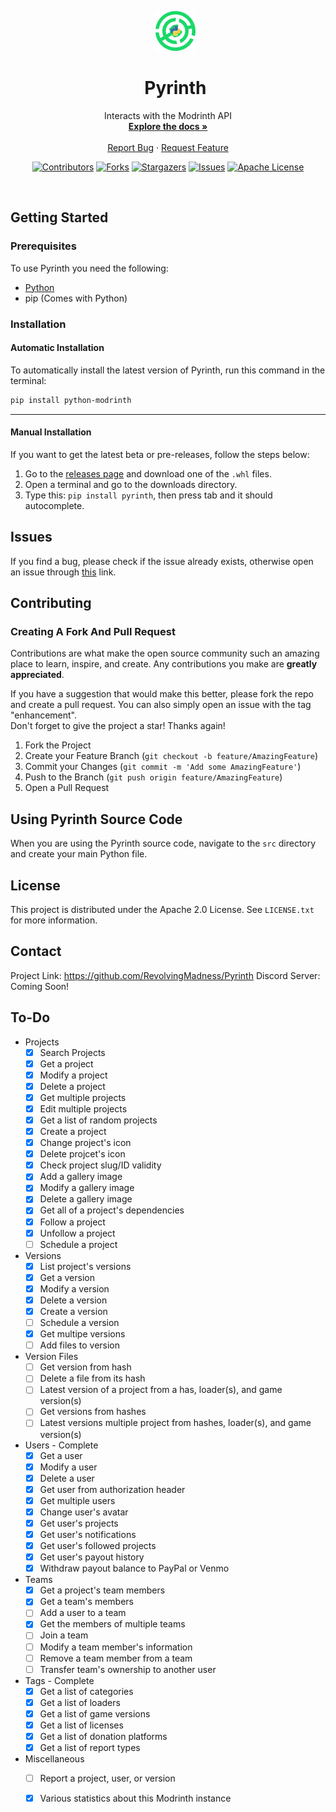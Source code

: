 <div align="center">

<div id="user-content-toc">
  <ul>
    <img src="pyrinth.png" width="64" height="64"/>
    <summary><h1>Pyrinth</h1></summary>
  </ul>
</div>

  <p>
    Interacts with the Modrinth API
    <br />
    <a href="https://github.com/RevolvingMadness/Pyrinth"><strong>Explore the docs »</strong></a>
    <br />
    <br />
    <a href="https://github.com/RevolvingMadness/Pyrinth/issues">Report Bug</a>
    ·
    <a href="https://github.com/RevolvingMadness/Pyrinth/issues">Request Feature</a>
  </p>

[![Contributors][contributors-shield]][contributors-url]
[![Forks][forks-shield]][forks-url]
[![Stargazers][stars-shield]][stars-url]
[![Issues][issues-shield]][issues-url]
[![Apache License][license-shield]][license-url]
</div>
<br />


## Getting Started

### Prerequisites

To use Pyrinth you need the following:
- [Python](https://www.python.org/downloads)
- pip (Comes with Python)

### Installation

#### Automatic Installation

To automatically install the latest version of Pyrinth, run this command in the terminal:
```sh
pip install python-modrinth
```
---

#### Manual Installation
If you want to get the latest beta or pre-releases, follow the steps below:
1. Go to the [releases page](https://github.com/RevolvingMadness/Pyrinth/releases/) and download one of the `.whl` files.
2. Open a terminal and go to the downloads directory.
3. Type this: `pip install pyrinth`, then press tab and it should autocomplete.

## Issues

If you find a bug, please check if the issue already exists, otherwise open an issue through [this](https://github.com/RevolvingMadness/Pyrinth/issues) link.



## Contributing

### Creating A Fork And Pull Request
Contributions are what make the open source community such an amazing place to learn, inspire, and create. Any contributions you make are **greatly appreciated**.

If you have a suggestion that would make this better, please fork the repo and create a pull request. You can also simply open an issue with the tag "enhancement".  
Don't forget to give the project a star! Thanks again!

1. Fork the Project
2. Create your Feature Branch (`git checkout -b feature/AmazingFeature`)
3. Commit your Changes (`git commit -m 'Add some AmazingFeature'`)
4. Push to the Branch (`git push origin feature/AmazingFeature`)
5. Open a Pull Request

## Using Pyrinth Source Code
When you are using the Pyrinth source code, navigate to the `src` directory and create your main Python file.





## License

This project is distributed under the Apache 2.0 License. See `LICENSE.txt` for more information.

## Contact

Project Link: https://github.com/RevolvingMadness/Pyrinth 
Discord Server: Coming Soon!

## To-Do
- Projects
  - [x] Search Projects
  - [x] Get a project
  - [x] Modify a project
  - [x] Delete a project
  - [x] Get multiple projects
  - [x] Edit multiple projects
  - [x] Get a list of random projects
  - [x] Create a project
  - [x] Change project's icon
  - [x] Delete projcet's icon
  - [x] Check project slug/ID validity
  - [x] Add a gallery image
  - [x] Modify a gallery image
  - [x] Delete a gallery image
  - [x] Get all of a project's dependencies
  - [x] Follow a project
  - [x] Unfollow a project
  - [ ] Schedule a project
- Versions
  - [x] List project's versions
  - [x] Get a version
  - [x] Modify a version
  - [x] Delete a version
  - [x] Create a version
  - [ ] Schedule a version
  - [x] Get multipe versions
  - [ ] Add files to version
- Version Files
  - [ ] Get version from hash
  - [ ] Delete a file from its hash
  - [ ] Latest version of a project from a has, loader(s), and game version(s)
  - [ ] Get versions from hashes
  - [ ] Latest versions multiple project from hashes, loader(s), and game version(s)
- Users - Complete
  - [x] Get a user
  - [x] Modify a user
  - [x] Delete a user
  - [x] Get user from authorization header
  - [x] Get multiple users
  - [x] Change user's avatar
  - [x] Get user's projects
  - [x] Get user's notifications
  - [x] Get user's followed projects
  - [x] Get user's payout history
  - [x] Withdraw payout balance to PayPal or Venmo
- Teams
  - [x] Get a project's team members
  - [x] Get a team's members
  - [ ] Add a user to a team
  - [x] Get the members of multiple teams
  - [ ] Join a team
  - [ ] Modify a team member's information
  - [ ] Remove a team member from a team
  - [ ] Transfer team's ownership to another user
- Tags - Complete
  - [x] Get a list of categories
  - [x] Get a list of loaders
  - [x] Get a list of game versions
  - [x] Get a list of licenses
  - [x] Get a list of donation platforms
  - [x] Get a list of report types
- Miscellaneous
  - [ ] Report a project, user, or version
  - [x] Various statistics about this Modrinth instance



[contributors-shield]: https://img.shields.io/github/contributors/RevolvingMadness/Pyrinth.svg?style=for-the-badge
[contributors-url]: https://github.com/RevolvingMadness/Pyrinth/graphs/contributors
[forks-shield]: https://img.shields.io/github/forks/RevolvingMadness/Pyrinth.svg?style=for-the-badge
[forks-url]: https://github.com/RevolvingMadness/Pyrinth/network/members
[stars-shield]: https://img.shields.io/github/stars/RevolvingMadness/Pyrinth.svg?style=for-the-badge
[stars-url]: https://github.com/RevolvingMadness/Pyrinth/stargazers
[issues-shield]: https://img.shields.io/github/issues/RevolvingMadness/Pyrinth.svg?style=for-the-badge
[issues-url]: https://github.com/RevolvingMadness/Pyrinth/issues
[license-shield]: https://img.shields.io/github/license/RevolvingMadness/Pyrinth.svg?style=for-the-badge
[license-url]: https://github.com/RevolvingMadness/Pyrinth/LICENSE.txt
